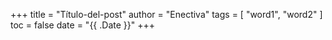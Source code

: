 +++
title = "Título-del-post"
author = "Enectiva"
tags = [
    "word1",
    "word2"
]
toc = false
date = "{{ .Date }}"
+++
